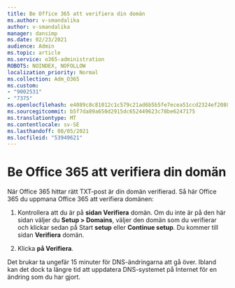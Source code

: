 ```yaml
---
title: Be Office 365 att verifiera din domän
ms.author: v-smandalika
author: v-smandalika
manager: dansimp
ms.date: 02/23/2021
audience: Admin
ms.topic: article
ms.service: o365-administration
ROBOTS: NOINDEX, NOFOLLOW
localization_priority: Normal
ms.collection: Adm_O365
ms.custom:
- "9002531"
- "7375"
ms.openlocfilehash: e4089c8c81012c1c579c21ad6b5b5fe7ecea51ccd2324ef208818bb7242e4af4
ms.sourcegitcommit: b5f7da89a650d2915dc652449623c78be6247175
ms.translationtype: MT
ms.contentlocale: sv-SE
ms.lasthandoff: 08/05/2021
ms.locfileid: "53949621"
---
```

# <a name="ask-office-365-to-verify-your-domain"></a>Be Office 365 att verifiera din domän

När Office 365 hittar rätt TXT-post är din domän verifierad. Så här Office 365 du uppmana Office 365 att verifiera domänen:

1. Kontrollera att du är på **sidan Verifiera** domän. Om du inte är på den här sidan väljer du **Setup > Domains**, väljer den domän som du verifierar och klickar sedan på Start **setup** eller **Continue setup**. Du kommer till sidan **Verifiera** domän.

2. Klicka **på Verifiera**.

Det brukar ta ungefär 15 minuter för DNS-ändringarna att gå över. Ibland kan det dock ta längre tid att uppdatera DNS-systemet på Internet för en ändring som du har gjort.


